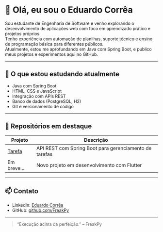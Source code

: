 # 👋 Olá, eu sou o Eduardo Corrêa

Sou estudante de Engenharia de Software e venho explorando o desenvolvimento de aplicações web com foco em aprendizado prático e projetos próprios.  
Tenho experiência com automação de planilhas, suporte técnico e ensino de programação básica para diferentes públicos.  
Atualmente, estou me aprofundando em Java com Spring Boot, e publico meus projetos e experimentos aqui no GitHub.

---

## 🚀 O que estou estudando atualmente

- Java com Spring Boot
- HTML, CSS e JavaScript
- Integração com APIs REST
- Banco de dados (PostgreSQL, H2)
- Git e versionamento de código

---

## 📌 Repositórios em destaque

| Projeto | Descrição |
|--------|------------|
| [Tarefa](https://github.com/FreakPy/Tarefa) | API REST com Spring Boot para gerenciamento de tarefas |
| Em breve... | Novo projeto em desenvolvimento com  Flutter |

---

## 📫 Contato

- LinkedIn: [Eduardo Corrêa](https://www.linkedin.com/in/eduardo-corr%C3%AAa-0539ba210/)
- GitHub: [github.com/FreakPy](https://github.com/FreakPy)

---
> “Execução acima da perfeição.” – FreakPy
